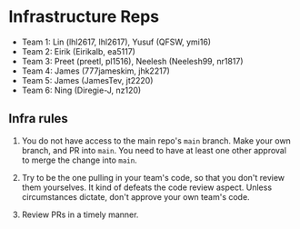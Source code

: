 # Infrastructure Reps

- Team 1: Lin (lhl2617, lhl2617), Yusuf (QFSW, ymi16)
- Team 2: Eirik (Eirikalb, ea5117)
- Team 3: Preet (preetl, pl1516), Neelesh (Neelesh99, nr1817)
- Team 4: James (777jameskim, jhk2217)
- Team 5: James (JamesTev, jt2220)
- Team 6: Ning (Diregie-J, nz120)


## Infra rules
1. You do not have access to the main repo's `main` branch. Make your own branch, and PR into `main`. You need to have at least one other approval to merge the change into `main`.

2. Try to be the one pulling in your team's code, so that you don't review them yourselves. It kind of defeats the code review aspect. Unless circumstances dictate, don't approve your own team's code.

3. Review PRs in a timely manner.